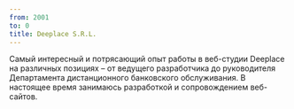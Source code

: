 ```yaml
---
from: 2001
to: 0
title: Deeplace S.R.L.
---
```


Самый интересный и потрясающий опыт работы в веб-студии Deeplace на различных позициях – от ведущего разработчика до руководителя Департамента дистанционного банковского обслуживания. В настоящее время занимаюсь разработкой и сопровождением веб-сайтов.
